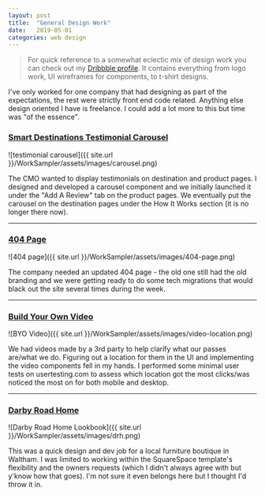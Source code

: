 ```yaml
---
layout: post
title:  "General Design Work"
date:   2019-05-01
categories: web design
---
```


> For quick reference to a somewhat eclectic mix of design work you can check out my [Dribbble profile](https://dribbble.com/beepye). It contains everything from logo work, UI wireframes for components, to t-shirt designs.

I've only worked for one company that had designing as part of the expectations, the rest were strictly front end code related. Anything else design oriented I have is freelance. I could add a lot more to this but time was "of the essence".

### [Smart Destinations Testimonial Carousel](https://www.smartdestinations.com/boston-attractions-and-tours/_ptd_Bos-p1.html)

![testimonial carousel]({{ site.url }}/WorkSampler/assets/images/carousel.png)

The CMO wanted to display testimonials on destination and product pages. I designed and developed a carousel component and we initially launched it under the "Add A Review" tab on the product pages. We eventually put the carousel on the destination pages under the How It Works section (it is no longer there now).

---

### [404 Page](https://www.smartdestinations.com/boston-attractions-and-tours/_d_Bos-p1.html?pass=Bos_Prod_Go&allInc=true?href=%22#reviews%22)

![404 page]({{ site.url }}/WorkSampler/assets/images/404-page.png)

The company needed an updated 404 page - the old one still had the old branding and we were getting ready to do some tech migrations that would black out the site several times during the week. 

---

### [Build Your Own Video](https://www.smartdestinations.com/boston-attractions-and-tours/_ptd_Bos-p1.html)

![BYO Video]({{ site.url }}/WorkSampler/assets/images/video-location.png)

We had videos made by a 3rd party to help clarify what our passes are/what we do. Figuring out a location for them in the UI and implementing the video components fell in my hands. I performed some minimal user tests on usertesting.com to assess which location got the most clicks/was noticed the most on for both mobile and desktop.

---

### [Darby Road Home](http://www.darbyroad.com/)

![Darby Road Home Lookbook]({{ site.url }}/WorkSampler/assets/images/drh.png)

This was a quick design and dev job for a local furniture boutique in Waltham. I was limited to working within the SquareSpace template's flexibility and the owners requests (which I didn't always agree with but y'know how that goes). I'm not sure it even belongs here but I thought I'd throw it in.